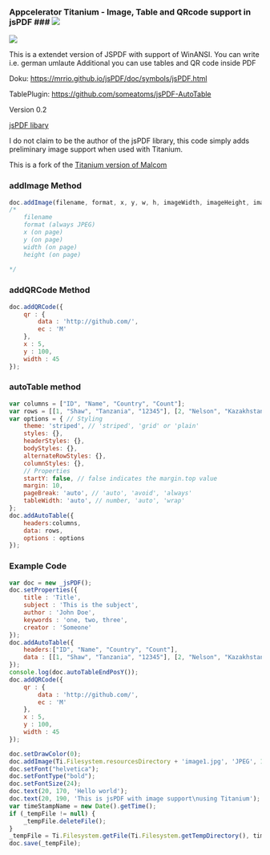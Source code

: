 ### Appcelerator Titanium - Image, Table and QRcode support in jsPDF ### ![](https://camo.githubusercontent.com/aab7a80c6cb487e82736414b2d9be1e969a3672e/687474703a2f2f676974742e696f2f62616467652e706e67)


![](http://i.imgur.com/ctaRBc1.png)

This is a extendet version of JSPDF with support of WinANSI. You can write i.e. german umlaute
Additional you can use tables and QR code inside PDF


Doku:
https://mrrio.github.io/jsPDF/doc/symbols/jsPDF.html

TablePlugin:
https://github.com/someatoms/jsPDF-AutoTable


Version 0.2

[jsPDF libary](http://parall.ax/products/jspdf) 

I do not claim to be the author of the jsPDF library, this code simply adds preliminary image support when used with Titanium.

This is a fork of the [Titanium version of Malcom](https://github.com/Core-13/jsPDF-image-support) 


### addImage Method ###

```javascript
doc.addImage(filename, format, x, y, w, h, imageWidth, imageHeight, imageSize);
/*
    filename
    format (always JPEG)
    x (on page)
    y (on page)
    width (on page)
    height (on page)
   
*/

```

### addQRCode Method ###
```javascript
doc.addQRCode({
    qr : {
        data : 'http://github.com/',
        ec : 'M'
    }, 
    x : 5, 
    y : 100, 
    width : 45
});

```

### autoTable method
```javascript
var columns = ["ID", "Name", "Country", "Count"];
var rows = [[1, "Shaw", "Tanzania", "12345"], [2, "Nelson", "Kazakhstan", "345567"], [3, "Garcia", "Madagascar", "8365734"]];
var options = { // Styling
    theme: 'striped', // 'striped', 'grid' or 'plain'
    styles: {},
    headerStyles: {},
    bodyStyles: {},
    alternateRowStyles: {},
    columnStyles: {},
    // Properties
    startY: false, // false indicates the margin.top value
    margin: 10,
    pageBreak: 'auto', // 'auto', 'avoid', 'always'
    tableWidth: 'auto', // number, 'auto', 'wrap'
};
doc.addAutoTable({
    headers:columns,
    data: rows,
    options : options
});

```


### Example Code ###

```javascript
var doc = new _jsPDF();
doc.setProperties({
    title : 'Title',
    subject : 'This is the subject',
    author : 'John Doe',
    keywords : 'one, two, three',
    creator : 'Someone'
});
doc.addAutoTable({
    headers:["ID", "Name", "Country", "Count"], 
    data : [[1, "Shaw", "Tanzania", "12345"], [2, "Nelson", "Kazakhstan", "345567"], [3, "Garcia", "Madagascar", "8365734"]]
});
console.log(doc.autoTableEndPosY());
doc.addQRCode({
    qr : {
        data : 'http://github.com/',
        ec : 'M'
    }, 
    x : 5, 
    y : 100, 
    width : 45
});

doc.setDrawColor(0);
doc.addImage(Ti.Filesystem.resourcesDirectory + 'image1.jpg', 'JPEG', 10, 180, 128, 96);
doc.setFont("helvetica");
doc.setFontType("bold");
doc.setFontSize(24);
doc.text(20, 170, 'Hello world');
doc.text(20, 190, 'This is jsPDF with image support\nusing Titanium');
var timeStampName = new Date().getTime();
if (_tempFile != null) {
    _tempFile.deleteFile();
}
_tempFile = Ti.Filesystem.getFile(Ti.Filesystem.getTempDirectory(), timeStampName + '.pdf');
doc.save(_tempFile);

```
